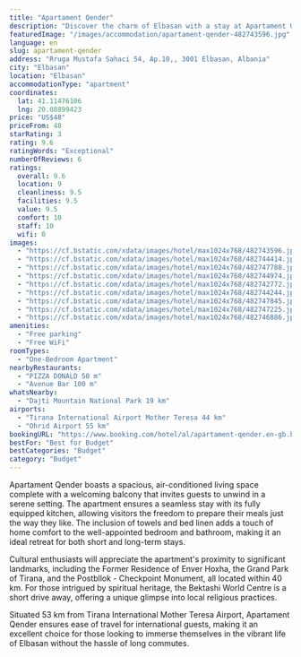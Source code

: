 ```yaml
---
title: "Apartament Qender"
description: "Discover the charm of Elbasan with a stay at Apartament Qender, a prime choice for travelers seeking both comfort and convenience."
featuredImage: "/images/accommodation/apartament-qender-482743596.jpg"
language: en
slug: apartament-qender
address: "Rruga Mustafa Sahaci 54, Ap.10,, 3001 Elbasan, Albania"
city: "Elbasan"
location: "Elbasan"
accommodationType: "apartment"
coordinates:
  lat: 41.11476106
  lng: 20.08899423
price: "US$48"
priceFrom: 48
starRating: 3
rating: 9.6
ratingWords: "Exceptional"
numberOfReviews: 6
ratings:
  overall: 9.6
  location: 9
  cleanliness: 9.5
  facilities: 9.5
  value: 9.5
  comfort: 10
  staff: 10
  wifi: 0
images:
  - "https://cf.bstatic.com/xdata/images/hotel/max1024x768/482743596.jpg?k=308108c21e09023b6adad85717010109404877ab2275a51f3016b6029d6fc15a&o=&hp=1"
  - "https://cf.bstatic.com/xdata/images/hotel/max1024x768/482744414.jpg?k=799a37b1ca4bfecfbab49b2791b3d29434f09807432defa4bb37d45663ac8a19&o=&hp=1"
  - "https://cf.bstatic.com/xdata/images/hotel/max1024x768/482747788.jpg?k=6d7ccac7cbdefa3ad76ff1e309d2ad660e4cd6d0a45117653a02dc0ab6511705&o=&hp=1"
  - "https://cf.bstatic.com/xdata/images/hotel/max1024x768/482744974.jpg?k=54b23d74257ae75f78ab52068428deacf22f92889bbb7d84229e6eca09d087a7&o=&hp=1"
  - "https://cf.bstatic.com/xdata/images/hotel/max1024x768/482742772.jpg?k=03e37ca3e4e1a70810b04169e442fdf96927b009843698c6c1dacfae2ea881c3&o=&hp=1"
  - "https://cf.bstatic.com/xdata/images/hotel/max1024x768/482744244.jpg?k=3aafcb56d5af45ca1c3dc4f080dc7acb960afb945190a32db2d55f93f4e6a2f3&o=&hp=1"
  - "https://cf.bstatic.com/xdata/images/hotel/max1024x768/482747845.jpg?k=e421dffc379089999723bf6fcb0c0880050b96247d2c5e39945b7ac6235bd381&o=&hp=1"
  - "https://cf.bstatic.com/xdata/images/hotel/max1024x768/482747225.jpg?k=d5b647461c3e41fec7ec006bdc2f474aa07bc33952e45660da362c566e4f0f57&o=&hp=1"
  - "https://cf.bstatic.com/xdata/images/hotel/max1024x768/482746886.jpg?k=61c91adec18f2a1c0c6628977d87991d5e7ae915e090a50337e4b97ec44c32d2&o=&hp=1"
amenities:
  - "Free parking"
  - "Free WiFi"
roomTypes:
  - "One-Bedroom Apartment"
nearbyRestaurants:
  - "PIZZA DONALD 50 m"
  - "Avenue Bar 100 m"
whatsNearby:
  - "Dajti Mountain National Park 19 km"
airports:
  - "Tirana International Airport Mother Teresa 44 km"
  - "Ohrid Airport 55 km"
bookingURL: "https://www.booking.com/hotel/al/apartament-qender.en-gb.html?aid=8035640"
bestFor: "Best for Budget"
bestCategories: "Budget"
category: "Budget"
---
```


Apartament Qender boasts a spacious, air-conditioned living space complete with a welcoming balcony that invites guests to unwind in a serene setting. The apartment ensures a seamless stay with its fully equipped kitchen, allowing visitors the freedom to prepare their meals just the way they like. The inclusion of towels and bed linen adds a touch of home comfort to the well-appointed bedroom and bathroom, making it an ideal retreat for both short and long-term stays.

Cultural enthusiasts will appreciate the apartment's proximity to significant landmarks, including the Former Residence of Enver Hoxha, the Grand Park of Tirana, and the Postbllok - Checkpoint Monument, all located within 40 km. For those intrigued by spiritual heritage, the Bektashi World Centre is a short drive away, offering a unique glimpse into local religious practices.

Situated 53 km from Tirana International Mother Teresa Airport, Apartament Qender ensures ease of travel for international guests, making it an excellent choice for those looking to immerse themselves in the vibrant life of Elbasan without the hassle of long commutes.